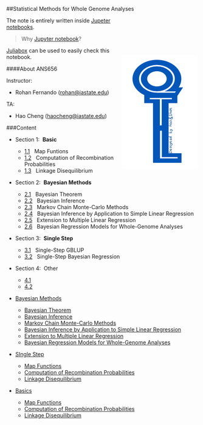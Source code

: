 ##Statistical Methods for Whole Genome Analyses

<div style="float:right; \">
<img src="QTL.jpg" 
 align=right style="float:right; margin-left: 5px; margin-top: 100px" 
 />
</div>

The note is entirely written inside <a href="http://ipython.org/notebook.html" target="_blank">Jupeter notebooks</a>. <br>

> Why [Jupyter notebook](http://www.nature.com/news/interactive-notebooks-sharing-the-code-1.16261)?

[Juliabox](https://www.juliabox.org) can be used to easily check this notebook.


####About ANS656

Instructor: 

* Rohan Fernando (rohan@iastate.edu)

TA:        
* Hao Cheng (haocheng@iastate.edu)

###Content

* Section 1:&nbsp; **Basic**
    * [1.1](basic/MapFunction.ipynb) &nbsp; Map Funtions
    * [1.2](basic/RecProb.ipynb) &nbsp; Computation of Recombination Probabilities
    * [1.3](basic/LD.ipynb) &nbsp; Linkage Disequilibrium

* Section 2:&nbsp; **Bayesian Methods**
    * [2.1](Bayes/BayesTheorem.ipynb) &nbsp; Bayesian Theorem
    * [2.2](Bayes/BayesInference.ipynb) &nbsp; Bayesian Inference
    * [2.3](Bayes/MCMC.ipynb) &nbsp; Markov Chain Monte-Carlo Methods
    * [2.4](Bayes/BayesSimpleLinear.ipynb) &nbsp; Bayesian Inference by Application to Simple Linear Regression 
    * [2.5](Bayes/BayesMultipleRegression.ipynb) &nbsp; Extension to Multiple Linear Regression 
    * [2.6](Bayes/BayesGWAS.ipynb) &nbsp; Bayesian Regression Models for Whole-Genome Analyses 

* Section 3:&nbsp; **Single Step**
    * [3.1](singleStep/ssGBLUP.ipynb) &nbsp; Single-Step GBLUP 
    * [3.2](singleStep/ssBayes.ipynb) &nbsp; Single-Step Bayesian Regression

* Section 4:&nbsp; Other
    * [4.1](ssGBLUP.ipynb) 
    * [4.2](ss.ipynb) 

* [Bayesian Methods](chapter2.md)
   * [Bayesian Theorem](basics/MapFunction.md)
   * [Bayesian Inference](basic/RecProb.md)
   * [Markov Chain Monte-Carlo Methods](basic/RecProb.md)
   * [Bayesian Inference by Application to Simple Linear Regression](basics/LD.md)
   * [Extension to Multiple Linear Regression](basic/RecProb.md)
   * [Bayesian Regression Models for Whole-Genome Analyses](basic/RecProb.md)
* [SIngle Step](chapter1.md)
   * [Map Functions](basics/MapFunction.md)
   * [Computation of Recombination Probabilities](basic/RecProb.md)
   * [Linkage Disequilibrium](basics/LD.md)
* [Basics](chapter1.md)
   * [Map Functions](basics/MapFunction.md)
   * [Computation of Recombination Probabilities](basic/RecProb.md)
   * [Linkage Disequilibrium](basics/LD.md)
